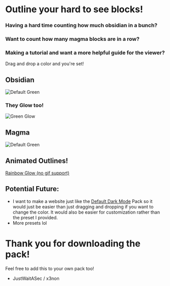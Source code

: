 # Outline your hard to see blocks!

### Having a hard time counting how much obsidian in a bunch?
### Want to count how many magma blocks are in a row?
### Making a tutorial and want a more helpful guide for the viewer?
Drag and drop a color and you're set!

## Obsidian
![Default Green](https://i.imgur.com/mkVc91e.png)
### They Glow too!
![Green Glow](https://cdn.modrinth.com/data/cached_images/c03bde100aa571eb80a7ea5e7e15bbfd91dd9a34.png)

## Magma
![Default Green](https://i.imgur.com/nWgrqP4.png)

## Animated Outlines!
[Rainbow Glow (no gif support)](https://imgur.com/6VpXbPp.gif)

## Potential Future:
- I want to make a website just like the [Default Dark Mode](https://modrinth.com/resourcepack/default-dark-mode) Pack so it would just be easier than just dragging and dropping if you want to change the color.
It would also be easier for customization rather than the preset I provided.
- More presets lol

# Thank you for downloading the pack!
Feel free to add this to your own pack too!

- JustWaitASec / x3non
 

